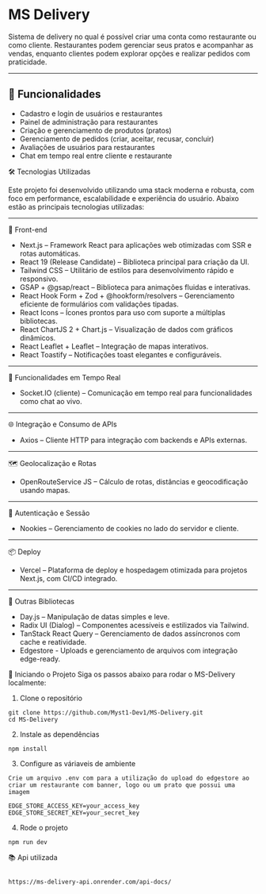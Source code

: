 # MS Delivery

Sistema de delivery no qual é possível criar uma conta como restaurante ou como cliente. Restaurantes podem gerenciar seus pratos e acompanhar as vendas, enquanto clientes podem explorar opções e realizar pedidos com praticidade.

---

## 🚀 Funcionalidades

- Cadastro e login de usuários e restaurantes
- Painel de administração para restaurantes
- Criação e gerenciamento de produtos (pratos)
- Gerenciamento de pedidos (criar, aceitar, recusar, concluir)
- Avaliações de usuários para restaurantes
- Chat em tempo real entre cliente e restaurante

🛠️ Tecnologias Utilizadas

Este projeto foi desenvolvido utilizando uma stack moderna e robusta, com foco em performance, escalabilidade e experiência do usuário. Abaixo estão as principais tecnologias utilizadas:

---

🔧 Front-end

- Next.js – Framework React para aplicações web otimizadas com SSR e rotas automáticas.
- React 19 (Release Candidate) – Biblioteca principal para criação da UI.
- Tailwind CSS – Utilitário de estilos para desenvolvimento rápido e responsivo.
- GSAP + @gsap/react – Biblioteca para animações fluidas e interativas.
- React Hook Form + Zod + @hookform/resolvers – Gerenciamento eficiente de formulários com validações tipadas.
- React Icons – Ícones prontos para uso com suporte a múltiplas bibliotecas.
- React ChartJS 2 + Chart.js – Visualização de dados com gráficos dinâmicos.
- React Leaflet + Leaflet – Integração de mapas interativos.
- React Toastify – Notificações toast elegantes e configuráveis.

---

💬 Funcionalidades em Tempo Real

- Socket.IO (cliente) – Comunicação em tempo real para funcionalidades como chat ao vivo.

---

🌐 Integração e Consumo de APIs

- Axios – Cliente HTTP para integração com backends e APIs externas.

---

🗺️ Geolocalização e Rotas

- OpenRouteService JS – Cálculo de rotas, distâncias e geocodificação usando mapas.

---

🔐 Autenticação e Sessão

- Nookies – Gerenciamento de cookies no lado do servidor e cliente.

---


📦 Deploy
- Vercel – Plataforma de deploy e hospedagem otimizada para projetos Next.js, com CI/CD integrado.

---

🧪 Outras Bibliotecas
- Day.js – Manipulação de datas simples e leve.
- Radix UI (Dialog) – Componentes acessíveis e estilizados via Tailwind.
- TanStack React Query – Gerenciamento de dados assíncronos com cache e reatividade.
- Edgestore - Uploads e gerenciamento de arquivos com integração edge-ready.

🚀 Iniciando o Projeto
Siga os passos abaixo para rodar o MS-Delivery localmente:

1. Clone o repositório

```
git clone https://github.com/Myst1-Dev1/MS-Delivery.git
cd MS-Delivery

```

2. Instale as dependências

```
npm install

```

3. Configure as váriaveis de ambiente

```
Crie um arquivo .env com para a utilização do upload do edgestore ao criar um restaurante com banner, logo ou um prato que possui uma imagem

EDGE_STORE_ACCESS_KEY=your_access_key
EDGE_STORE_SECRET_KEY=your_secret_key

```

4. Rode o projeto
```
npm run dev

```
📚 Api utilizada

```

https://ms-delivery-api.onrender.com/api-docs/

```
